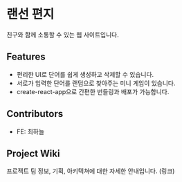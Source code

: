 # 랜선 편지

친구와 함께 소통할 수 있는 웹 사이트입니다.

## Features

- 편리한 UI로 단어를 쉽게 생성하고 삭제할 수 있습니다.
- 서로가 입력한 단어를 랜덤으로 찾아주는 미니 게임이 있습니다.
- create-react-app으로 간편한 번들링과 배포가 가능합니다.

## Contributors

- FE: 최하늘

## Project Wiki

프로젝트 팀 정보, 기획, 아키텍쳐에 대한 자세한 안내입니다.
(링크)